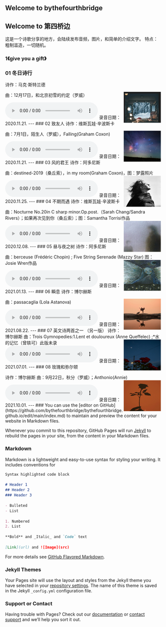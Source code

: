## Welcome to bythefourthbridge
## Welcome to 第四桥边

这是一个诗歌分享的地方，会陆续发布音频，图片，和简单的介绍文字。
特点：粗制滥造，一切随机。

### 1《give you a gift》
### 01 冬日诗行
诗作：马克·斯特兰德

曲：12月17日，和北京初雪的约定（罗威）
<img src="/drsh01.jpg" width="120" height="100" align="right" />

<audio id="audio" controls="" preload="auto">
   <source id="mp3" src="/drsh01_audi.mp3">
                         </audio>
录音日期：2020.11.21.                        
---
### 02 致友人
诗作：维斯瓦娃·辛波斯卡

曲：7月1日，陌生人（罗威），Falling(Graham Coxon)
<img src="/zyr02.jpg" width="120" height="100" align="right" />

<audio id="audio" controls="" preload="auto">
   <source id="mp3" src="/zyr02_audi.mp3">
                         </audio>
录音日期：2020.11.21. 
---                       
### 03 风的君王
诗作：阿多尼斯

曲：destined-2019（桑丘索），in my room(Graham Coxon)，图：梦露照片
<img src="/fdjw03.jpg" width="120" height="100" align="right" />

<audio id="audio" controls="" preload="auto">
   <source id="mp3" src="/fdjw03_audi.mp3">
                         </audio>
录音日期：2020.11.25. 
---                       
### 04 不期而遇
诗作：维斯瓦娃·辛波斯卡

曲：Nocturne No.20in C sharp minor.Op.post.（Sarah Chang/Sandra Rivers）；如果再次见到你（桑丘索）；图：Samantha Torrisi作品
<img src="/bqey04.jpg" width="120" height="100" align="right" />

<audio id="audio" controls="" preload="auto">
   <source id="mp3" src="/bqey04_audi.mp3">
                         </audio>
录音日期：2020.12.08. 
---                       
### 05 昼与夜之树
诗作：阿多尼斯

曲：berceuse (Frédéric Chopin) ; Five String Serenade (Mazzy Star)
图：Josie Wren作品
<img src="/zyyzs05.jpg" width="120" height="100" align="right" />

<audio id="audio" controls="" preload="auto">
   <source id="mp3" src="/zyyzs05_audi.mp3">
                         </audio>
录音日期：2021.01.13. 
---                       
### 06 瞬息
诗作：博尔赫斯

曲：passacaglia (Lola Astanova) 
<img src="/sx06.jpg" width="120" height="100" align="right" />

<audio id="audio" controls="" preload="auto">
   <source id="mp3" src="/sx06_audi.mp3">
                         </audio>
录音日期：2021.08.22. 
---                      
### 07 英文诗两首之一
（另一版）
诗作：博尔赫斯
曲：Trois Gymnopedies:1.Lent et douloureux (Anne Queffelec) ;*水的记忆（曾轶可）此版未录
<img src="/ywslszy07.jpg" width="120" height="100" align="right" />

<audio id="audio" controls="" preload="auto">
   <source id="mp3" src="/ywslszy07_audi.mp3">
                         </audio>
录音日期：2021.07.01. 
---  
### 08 玫瑰和弥尔顿

诗作：博尔赫斯
曲：9月22日，秋分（罗威）；Anthonio(Annie)
<img src="/mghmed08.jpg" width="120" height="100" align="right" />

<audio id="audio" controls="" preload="auto">
   <source id="mp3" src="/mghmed08_audi.mp3">
                         </audio>
录音日期：2021.10.01. 
---  
###
You can use the [editor on GitHub](https://github.com/bythefourthbridge/bythefourthbridge.github.io/edit/main/index.md) to maintain and preview the content for your website in Markdown files.

Whenever you commit to this repository, GitHub Pages will run [Jekyll](https://jekyllrb.com/) to rebuild the pages in your site, from the content in your Markdown files.

### Markdown

Markdown is a lightweight and easy-to-use syntax for styling your writing. It includes conventions for

```markdown
Syntax highlighted code block

# Header 1
## Header 2
### Header 3

- Bulleted
- List

1. Numbered
2. List

**Bold** and _Italic_ and `Code` text

[Link](url) and ![Image](src)
```

For more details see [GitHub Flavored Markdown](https://guides.github.com/features/mastering-markdown/).

### Jekyll Themes

Your Pages site will use the layout and styles from the Jekyll theme you have selected in your [repository settings](https://github.com/bythefourthbridge/bythefourthbridge.github.io/settings/pages). The name of this theme is saved in the Jekyll `_config.yml` configuration file.

### Support or Contact

Having trouble with Pages? Check out our [documentation](https://docs.github.com/categories/github-pages-basics/) or [contact support](https://support.github.com/contact) and we’ll help you sort it out.
